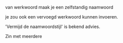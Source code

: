 van werkwoord maak je een zelfstandig naamwoord


je zou ook een vervoegd werkwoord kunnen invoeren.



'Vermijd de naamwoordstijl' is bekend advies.

Zin met meerdere 
